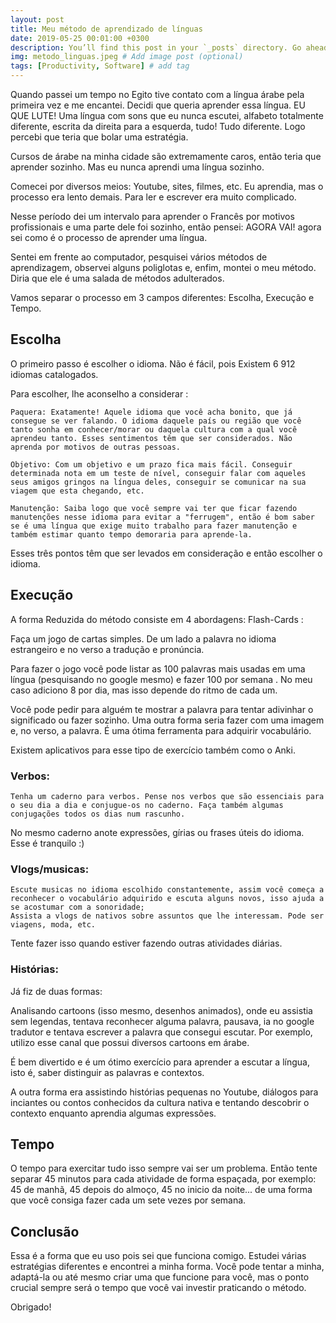 ```yaml
---
layout: post
title: Meu método de aprendizado de línguas
date: 2019-05-25 00:01:00 +0300
description: You’ll find this post in your `_posts` directory. Go ahead and edit it and re-build the site to see your changes. # Add post description (optional)
img: metodo_linguas.jpeg # Add image post (optional)
tags: [Productivity, Software] # add tag
---
```


Quando passei um tempo no Egito tive contato com a língua árabe pela primeira vez e me encantei. Decidi que queria aprender essa língua. EU QUE LUTE! Uma língua com sons que eu nunca escutei, alfabeto totalmente diferente, escrita da direita para a esquerda, tudo! Tudo diferente. Logo percebi que teria que bolar uma estratégia.

Cursos de árabe na minha cidade são extremamente caros, então teria que aprender sozinho. Mas eu nunca aprendi uma língua sozinho.

Comecei por diversos meios: Youtube, sites, filmes, etc. Eu aprendia, mas o processo era lento demais. Para ler e escrever era muito complicado.

Nesse período dei um intervalo para aprender o Francês por motivos profissionais e uma parte dele foi sozinho, então pensei: AGORA VAI! agora sei como é o processo de aprender uma língua.

Sentei em frente ao computador, pesquisei vários métodos de aprendizagem, observei alguns poliglotas e, enfim, montei o meu método. Diria que ele é uma salada de métodos adulterados.

Vamos separar o processo em 3 campos diferentes: Escolha, Execução e Tempo.

## Escolha

O primeiro passo é escolher o idioma. Não é fácil, pois Existem 6 912 idiomas catalogados.

Para escolher, lhe aconselho a considerar :

    Paquera: Exatamente! Aquele idioma que você acha bonito, que já consegue se ver falando. O idioma daquele país ou região que você tanto sonha em conhecer/morar ou daquela cultura com a qual você aprendeu tanto. Esses sentimentos têm que ser considerados. Não aprenda por motivos de outras pessoas.

    Objetivo: Com um objetivo e um prazo fica mais fácil. Conseguir determinada nota em um teste de nível, conseguir falar com aqueles seus amigos gringos na língua deles, conseguir se comunicar na sua viagem que esta chegando, etc.

    Manutenção: Saiba logo que você sempre vai ter que ficar fazendo manutenções nesse idioma para evitar a "ferrugem", então é bom saber se é uma língua que exige muito trabalho para fazer manutenção e também estimar quanto tempo demoraria para aprende-la.

Esses três pontos têm que ser levados em consideração e então escolher o idioma.



 
## Execução

A forma Reduzida do método consiste em 4 abordagens:
Flash-Cards :

Faça um jogo de cartas simples. De um lado a palavra no idioma estrangeiro e no verso a tradução e pronúncia. 

Para fazer o jogo você pode listar as 100 palavras mais usadas em uma língua (pesquisando no google mesmo) e fazer 100 por semana . No meu caso adiciono 8 por dia, mas isso depende do ritmo de cada um.

Você pode pedir para alguém te mostrar a palavra para tentar adivinhar o significado ou fazer sozinho. Uma outra forma seria fazer com uma imagem e, no verso, a palavra. É uma ótima ferramenta para adquirir vocabulário.

Existem aplicativos para esse tipo de exercício também como o Anki.

### Verbos:

    Tenha um caderno para verbos. Pense nos verbos que são essenciais para o seu dia a dia e conjugue-os no caderno. Faça também algumas conjugações todos os dias num rascunho.

No mesmo caderno anote expressões, gírias ou frases úteis do idioma. Esse é tranquilo :)

### Vlogs/musicas:

    Escute musicas no idioma escolhido constantemente, assim você começa a reconhecer o vocabulário adquirido e escuta alguns novos, isso ajuda a se acostumar com a sonoridade;
    Assista a vlogs de nativos sobre assuntos que lhe interessam. Pode ser viagens, moda, etc. 

Tente fazer isso quando estiver fazendo outras atividades diárias.

### Histórias:

Já fiz de duas formas:

Analisando cartoons (isso mesmo, desenhos animados), onde eu assistia sem legendas, tentava reconhecer alguma palavra, pausava, ia no google tradutor e tentava escrever a palavra que consegui escutar. Por exemplo, utilizo esse canal que possui diversos cartoons em árabe.

É bem divertido e é um ótimo exercício para aprender a escutar a língua, isto é, saber distinguir as palavras e contextos.

A outra forma era assistindo histórias pequenas no Youtube, diálogos para inciantes ou contos conhecidos da cultura nativa e tentando descobrir o contexto enquanto aprendia algumas expressões.

## Tempo

O tempo para exercitar tudo isso sempre vai ser um problema. Então tente separar 45 minutos para cada atividade de forma espaçada, por exemplo: 45 de manhã, 45 depois do almoço, 45 no inicio da noite... de uma forma que você consiga fazer cada um sete vezes por semana.

## Conclusão

Essa é a forma que eu uso pois sei que funciona comigo. Estudei várias estratégias diferentes e encontrei a minha forma. Você pode tentar a minha, adaptá-la ou até mesmo criar uma que funcione para você, mas o ponto crucial sempre será o tempo que você vai investir praticando o método.

Obrigado!
